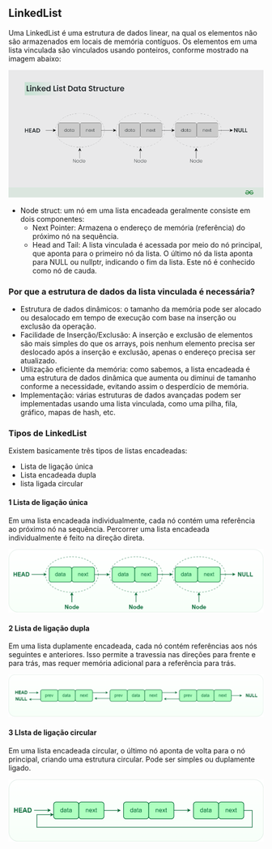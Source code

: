 ## LinkedList

Uma LinkedList é uma estrutura de dados linear, na qual os elementos não são armazenados em locais de memória contíguos. Os elementos em uma lista vinculada são vinculados usando ponteiros, conforme mostrado na imagem abaixo:

<img src="../../assets/Linked-List-Data-Structure.png">

- Node struct: um nó em uma lista encadeada geralmente consiste em dois componentes:
    - Next Pointer: Armazena o endereço de memória (referência) do próximo nó na sequência.
    - Head and Tail: A lista vinculada é acessada por meio do nó principal, que aponta para o primeiro nó da lista. O último nó da lista aponta para NULL ou nullptr, indicando o fim da lista. Este nó é conhecido como nó de cauda.

### Por que a estrutura de dados da lista vinculada é necessária?

- Estrutura de dados dinâmicos: o tamanho da memória pode ser alocado ou desalocado em tempo de execução com base na inserção ou exclusão da operação.
- Facilidade de Inserção/Exclusão: A inserção e exclusão de elementos são mais simples do que os arrays, pois nenhum elemento precisa ser deslocado após a inserção e exclusão, apenas o endereço precisa ser atualizado.
- Utilização eficiente da memória: como sabemos, a lista encadeada é uma estrutura de dados dinâmica que aumenta ou diminui de tamanho conforme a necessidade, evitando assim o desperdício de memória.
- Implementação: várias estruturas de dados avançadas podem ser implementadas usando uma lista vinculada, como uma pilha, fila, gráfico, mapas de hash, etc.

### Tipos de LinkedList

Existem basicamente três tipos de listas encadeadas: 
- Lista de ligação única 
- Lista encadeada dupla 
- lista ligada circular

#### 1 Lista de ligação única 

Em uma lista encadeada individualmente, cada nó contém uma referência ao próximo nó na sequência. Percorrer uma lista encadeada individualmente é feito na direção direta.

<img src="../../assets/Singlelinkedlist.png">



#### 2 Lista de ligação dupla 

Em uma lista duplamente encadeada, cada nó contém referências aos nós seguintes e anteriores. Isso permite a travessia nas direções para frente e para trás, mas requer memória adicional para a referência para trás.

<img src="../../assets/Doublylinkedlist.png">

#### 3 LIsta de ligação circular

Em uma lista encadeada circular, o último nó aponta de volta para o nó principal, criando uma estrutura circular. Pode ser simples ou duplamente ligado.

<img src="../../assets/Circularlinkedlist.png">
